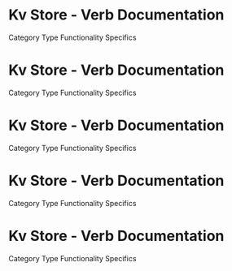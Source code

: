  
# Kv Store - Verb Documentation
 
Category                  Type                      Functionality             Specifics                
 
# Kv Store - Verb Documentation
 
Category                  Type                      Functionality             Specifics                
 
# Kv Store - Verb Documentation
 
Category                  Type                      Functionality             Specifics                
 
# Kv Store - Verb Documentation
 
Category                  Type                      Functionality             Specifics                
 
# Kv Store - Verb Documentation
 
Category                  Type                      Functionality             Specifics                
